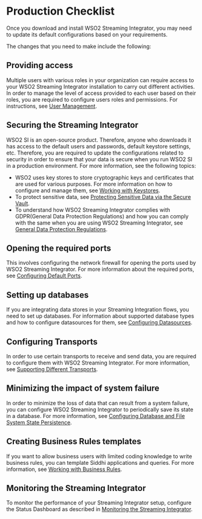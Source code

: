 # Production Checklist

Once you download and install WSO2 Streaming Integrator, you may need to update its default configurations based on your requirements.

The changes that you need to make include the following:

## Providing access

Multiple users with various roles in your organization can require access to your WSO2 Streaming Integrator installation to carry out different activities. In order to manage the level of access provided to each user based on their roles, you are required to configure users roles and permissions. For instructions, see [User Management](../admin/user-management.md).

## Securing the Streaming Integrator

WSO2 SI is an open-source product. Therefore, anyone who downloads it has access to the default users and passwords, default keystore settings, etc. Therefore, you are required to update the configurations related to security in order to ensure that your data is secure when you run WSO2 SI in a production environment. For more information, see the following topics:

- WSO2 uses key stores to store cryptographic keys and certificates that are used for various purposes. For more information on how to configure and manage them, see [Working with Keystores](../admin/working-with-Keystores.md).
- To protect sensitive data, see [Protecting Sensitive Data via the Secure Vault](https://ei.docs.wso2.com/en/latest/streaming-integrator/admin/protecting-sensitive-data-via-the-secure-vault/).
- To understand how WSO2 Streaming Integrator complies with GDPR(General Data Protection Regulations) and how you can comply with the same when you are using WSO2 Streaming Integrator, see [General Data Protection Regulations](../admin/general-data-protection-regulations.md).

## Opening the required ports

This involves configuring the network firewall for opening the ports used by WSO2 Streaming Integrator. For more information about the required ports, see [Configuring Default Ports](../ref/configuring-default-ports.md).

## Setting up databases

If you are integrating data stores in your Streaming Integration flows, you need to set up databases. For information about supported database types and how to configure datasources for them, see [Configuring Datasources](/configuring-data-sources/).

## Configuring Transports

In order to use certain transports to receive and send data, you are required to configure them with WSO2 Streaming Integrator. For more information, see [Supporting Different Transports](../admin/supporting-different-transports.md).

## Minimizing the impact of system failure

In order to minimize the loss of data that can result from a system failure, you can configure WSO2 Streaming Integrator to periodically save its state in a database. For more information, see [Configuring Database and File System State Persistence](../admin/configuring-Database-and-File-System-State-Persistence.md).

## Creating Business Rules templates

If you want to allow business users with limited coding knowledge to write business rules, you can template Siddhi applications and queries. For more information, see [Working with Business Rules](../admin/creating-business-rules-templates.md).

## Monitoring the Streaming Integrator

To monitor the performance of your Streaming Integrator setup, configure the Status Dashboard as described in [Monitoring the Streaming Integrator](../admin/monitoring-the-streaming-integrator.md).




 
